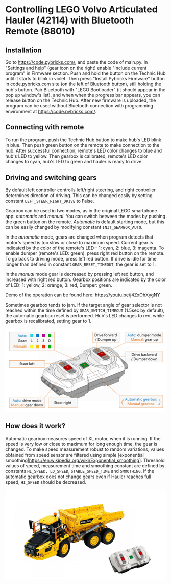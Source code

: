 # Controlling LEGO Volvo Articulated Hauler (42114) with Bluetooth Remote (88010)

## Installation 

Go to https://code.pybricks.com/, and paste the code of main.py. In "Settings and help" (gear icon on the right) enable "Include current program" in Firmware section. Push and hold the button on the Technic Hub until it starts to blink in violet. Then press "Install Pybricks Firmware" button in code.pybricks.com site (on the left of Bluetooth button), still holding the hub's button. Pair Bluetooth with "LEGO Bootloader" (it should appear in the pop up window's list), and when when the progress bar appears, you can release button on the Technic Hub. After new firmware is uploaded, the program can be used without Bluetooth connection with programming environment at https://code.pybricks.com/.

## Connecting with remote 

To run the program, push the Technic Hub button to make hub's LED blink in blue. Then push green button on the remote to make connection to the hub. After successful connection, remote's LED color changes to blue and hub's LED to yellow. Then gearbox is calibrated, remote's LED color changes to cyan, hub's LED to green and hauler is ready to drive.

## Driving and switching gears

By default left controller controlls left/right steering, and right controller determines direction of driving. This can be changed easily by setting constant `LEFT_STEER_RIGHT_DRIVE` to False.

Gearbox can be used in two modes, as in the original LEGO smartphone app: *automatic* and *manual*. You can switch between the modes by pushing the green button on the remote. *Automatic* is default starting mode, but this can be easily changed by modifying constant `INIT_GEARBOX_AUTO`.

In the *automatic* mode, gears are changed when program detects that motor's speed is too slow or close to maximum speed. Current gear is indicated by the color of the remote's LED - 1: cyan, 2: blue, 3: magenta. To enable dumper (remote's LED: green), press right red button on the remote. To go back to driving mode, press left red button. If drive is idle for time longer than defined in constant `GEAR_RESET_TIMEOUT`, the gear is set to 1.

In the *manual* mode gear is decreased by pressing left red button, and increased with right red button. Gearbox positions are indicated by the color of LED: 1: yellow, 2: orange, 3: red, Dumper: green.

Demo of the operation can be found here: https://youtu.be/j4ZxOhXygNY

Sometimes gearbox tends to jam. If the target angle of gear selector is not reached within the time defined by `GEAR_SWITCH_TIMEOUT` (1.5sec by default), the automatic gearbox reset is performed. Hub's LED changes to red, while gearbox is recalibrated, setting gear to 1. 

![](./remote_description.png)

## How does it work?

Automatic gearbox measures speed of XL motor, when it is running. If the speed is very low or close to maximum for long enough time, the gear is changed. To make speed measurement robust to random variations, values obtained from speed sensor are filtered using simple [exponential smoothing|https://en.wikipedia.org/wiki/Exponential_smoothing]. Threshold values of speed, measurement time and smoothing constant are defined by constants `HI_SPEED, LO_SPEED`, `STABLE_SPEED_TIME` and `SMOOTHING`. If the automatic gearbox does not change gears even if Hauler reaches full speed, `HI_SPEED` should be decreased.

![](./42114_88010.jpg)
